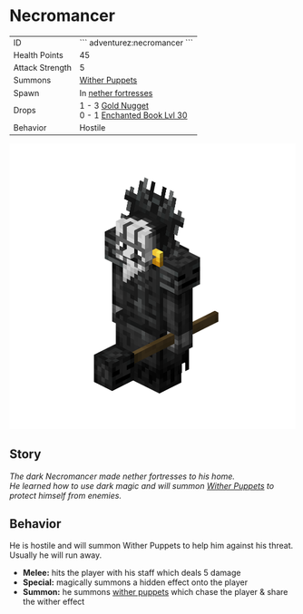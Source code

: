 # Necromancer
<div class="combi" markdown>
<div class="divthing">
<table class="tablething">
    <tbody>
        <tr>
            <td class="first-column">ID</td>
            <td class="second-column">
            ```
            adventurez:necromancer
            ```
            </td>
        </tr>
        <tr id="linear-top">
            <td class="first-column">Health Points</td>
            <td class="second-column">45</td>
        </tr>
        <tr id="linear-top">
            <td class="first-column">Attack Strength</td>
            <td class="second-column">5</td>
        </tr>
        <tr id="linear-top">
            <td class="first-column">Summons</td>
            <td class="second-column"><a href="../Wither_Puppet/">Wither Puppets</a></td>
        </tr>
        <tr id="linear-top">
            <td class="first-column">Spawn</td>
            <td class="second-column">In <a href="https://minecraft.fandom.com/wiki/Nether_Fortress" target="_blank">nether fortresses</a></td>
        </tr>
        <tr id="linear-top">
            <td class="first-column">Drops</td>
            <td class="second-column">1 - 3 <a href="https://minecraft.fandom.com/wiki/Gold_Nugget" target="_blank">Gold Nugget</a><br>0 - 1 <a href="https://minecraft.fandom.com/wiki/Enchanted_Book" target="_blank">Enchanted Book Lvl 30</a></td>
        </tr>
        <tr id="linear-top">
            <td class="first-column">Behavior</td>
            <td class="second-column">Hostile</td>
        </tr>
    </tbody>
</table>
</div>
<div>
<img src="../../../../assets/adventurez/entities/necromancer.png" loading="lazy" />
</div>
</div>

## Story

*The dark Necromancer made nether fortresses to his home.*  
*He learned how to use dark magic and will summon <a href="../Wither_Puppet/">Wither Puppets</a> to protect himself from enemies.*

## Behavior

He is hostile and will summon Wither Puppets to help him against his threat.  
Usually he will run away.

* **Melee:** hits the player with his staff which deals 5 damage
* **Special:** magically summons a hidden effect onto the player
* **Summon:** he summons <a href="../Wither_Puppet/">wither puppets</a> which chase the player & share the wither effect